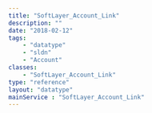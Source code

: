 ```yaml
---
title: "SoftLayer_Account_Link"
description: ""
date: "2018-02-12"
tags:
    - "datatype"
    - "sldn"
    - "Account"
classes:
    - "SoftLayer_Account_Link"
type: "reference"
layout: "datatype"
mainService : "SoftLayer_Account_Link"
---
```

